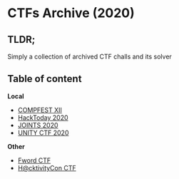 # CTFs Archive (2020)

## TLDR;

Simply a collection of archived CTF challs and its solver

## Table of content

**Local**
- <a href="COMPFEST XII/">COMPFEST XII</a>
- <a href="HackToday 2020/">HackToday 2020</a>
- <a href="JOINTS 2020/">JOINTS 2020</a>
- <a href="UNITY CTF 2020/">UNITY CTF 2020</a>

**Other**
- <a href="Fword CTF/">Fword CTF</a>
- <a href="H@cktivityCon CTF/">H@cktivityCon CTF</a>
